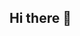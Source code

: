 ## Hi there 👋

<!--
**HarikrishnaE-tech/HarikrishnaE-tech** is a ✨ _special_ ✨ repository because its `README.md` (this file) appears on your GitHub profile.

Here are some ideas to get you started:

- 🔭 I’m currently working on ...Java Based Projects
- 🌱 I’m currently learning ...
- 👯 I’m looking to collaborate on ...
- 🤔 I’m looking for help with ... job opening in java
- 💬 Ask me about ...Java
- 📫 How to reach me: ...Linkdin
- 😄 Pronouns: ...
- ⚡ Fun fact: ...
-->
